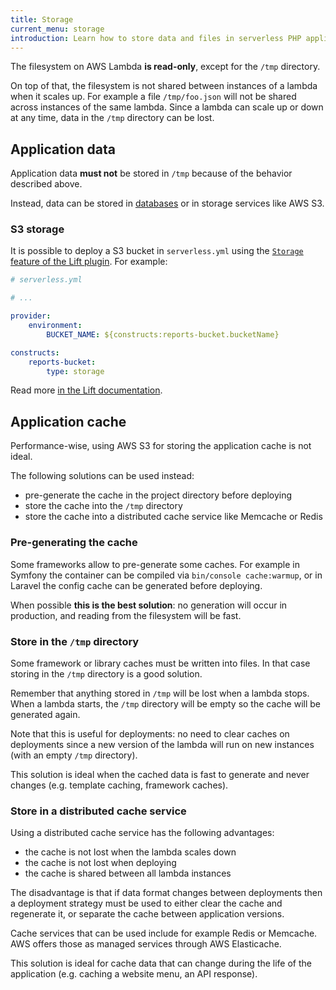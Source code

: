 ```yaml
---
title: Storage
current_menu: storage
introduction: Learn how to store data and files in serverless PHP applications running on AWS Lambda.
---
```


The filesystem on AWS Lambda **is read-only**, except for the `/tmp` directory.

On top of that, the filesystem is not shared between instances of a lambda when it scales up. For example a file `/tmp/foo.json` will not be shared across instances of the same lambda. Since a lambda can scale up or down at any time, data in the `/tmp` directory can be lost.

## Application data

Application data **must not** be stored in `/tmp` because of the behavior described above.

Instead, data can be stored in [databases](/docs/environment/database.md) or in storage services like AWS S3.

### S3 storage

It is possible to deploy a S3 bucket in `serverless.yml` using the <a href="https://github.com/getlift/lift/blob/master/docs/storage.md">`Storage` feature of the Lift plugin</a>. For example:

```yaml
# serverless.yml

# ...

provider:
    environment:
        BUCKET_NAME: ${constructs:reports-bucket.bucketName}

constructs:
    reports-bucket:
        type: storage
```

Read more <a href="https://github.com/getlift/lift/blob/master/docs/storage.md">in the Lift documentation</a>.

## Application cache

Performance-wise, using AWS S3 for storing the application cache is not ideal.

The following solutions can be used instead:

- pre-generate the cache in the project directory before deploying
- store the cache into the `/tmp` directory
- store the cache into a distributed cache service like Memcache or Redis

### Pre-generating the cache

Some frameworks allow to pre-generate some caches. For example in Symfony the container can be compiled via `bin/console cache:warmup`, or in Laravel the config cache can be generated before deploying.

When possible **this is the best solution**: no generation will occur in production, and reading from the filesystem will be fast.

### Store in the `/tmp` directory

Some framework or library caches must be written into files. In that case storing in the `/tmp` directory is a good solution.

Remember that anything stored in `/tmp` will be lost when a lambda stops. When a lambda starts, the `/tmp` directory will be empty so the cache will be generated again.

Note that this is useful for deployments: no need to clear caches on deployments since a new version of the lambda will run on new instances (with an empty `/tmp` directory).

This solution is ideal when the cached data is fast to generate and never changes (e.g. template caching, framework caches).

### Store in a distributed cache service

Using a distributed cache service has the following advantages:

- the cache is not lost when the lambda scales down
- the cache is not lost when deploying
- the cache is shared between all lambda instances

The disadvantage is that if data format changes between deployments then a deployment strategy must be used to either clear the cache and regenerate it, or separate the cache between application versions.

Cache services that can be used include for example Redis or Memcache. AWS offers those as managed services through AWS Elasticache.

This solution is ideal for cache data that can change during the life of the application (e.g. caching a website menu, an API response).
